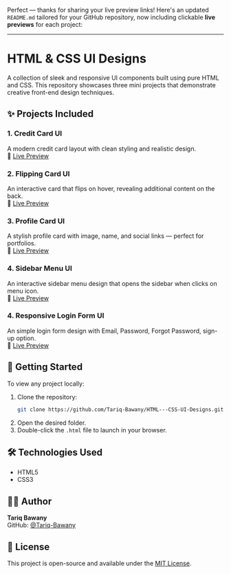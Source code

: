 Perfect — thanks for sharing your live preview links! Here's an updated `README.md` tailored for your GitHub repository, now including clickable **live previews** for each project:

---


# HTML & CSS UI Designs

A collection of sleek and responsive UI components built using pure HTML and CSS. This repository showcases three mini projects that demonstrate creative front-end design techniques.

## ✨ Projects Included

### 1. Credit Card UI  
A modern credit card layout with clean styling and realistic design.  
🔗 [Live Preview](https://tariq-bawany.github.io/HTML---CSS-UI-Designs/Credit%20Card%20Ui%20Design/index.html)

### 2. Flipping Card UI  
An interactive card that flips on hover, revealing additional content on the back.  
🔗 [Live Preview](https://tariq-bawany.github.io/HTML---CSS-UI-Designs/Flipping%20Card%20Ui%20Design/index.html)

### 3. Profile Card UI  
A stylish profile card with image, name, and social links — perfect for portfolios.  
🔗 [Live Preview](https://tariq-bawany.github.io/HTML---CSS-UI-Designs/Profile%20Card%20Ui%20Design/profile_ui_design.html)

### 4. Sidebar Menu UI  
An interactive sidebar menu design that opens the sidebar when clicks on menu icon.    
🔗 [Live Preview](https://tariq-bawany.github.io/HTML---CSS-UI-Designs/Sidebar%20Menu/index.html)

### 4. Responsive Login Form UI  
An simple login form design with Email, Password, Forgot Password, sign-up option.    
🔗 [Live Preview](https://tariq-bawany.github.io/HTML---CSS-UI-Designs/Responsive%20Login%20Form%20UI%20Design/)

## 🚀 Getting Started

To view any project locally:

1. Clone the repository:
   ```bash
   git clone https://github.com/Tariq-Bawany/HTML---CSS-UI-Designs.git
   ```
2. Open the desired folder.
3. Double-click the `.html` file to launch in your browser.

## 🛠️ Technologies Used

- HTML5
- CSS3

## 🙋‍♂️ Author

**Tariq Bawany**  
GitHub: [@Tariq-Bawany](https://github.com/Tariq-Bawany)

## 📄 License

This project is open-source and available under the [MIT License](LICENSE).
